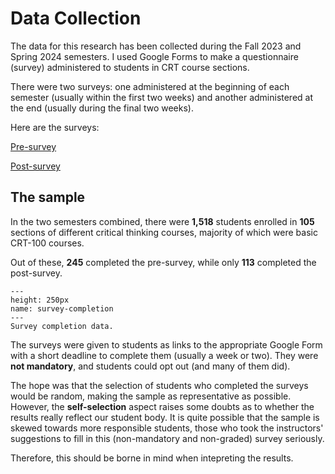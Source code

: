# Data Collection

The data for this research has been collected during the Fall 2023 and Spring 2024 semesters. I used Google Forms to make a questionnaire (survey) administered to students in CRT course sections.

There were two surveys: one administered at the beginning of each semester (usually within the first two weeks) and another administered at the end (usually during the final two weeks).

Here are the surveys: 

[Pre-survey](../Files/Pre.pdf)

[Post-survey](../Files/Post.pdf)

## The sample

In the two semesters combined, there were **1,518** students enrolled in **105** sections of different critical thinking courses, majority of which were basic CRT-100 courses.

Out of these, **245** completed the pre-survey, while only **113** completed the post-survey.



```{figure} ../Files/Charts/survey-completion.png
---
height: 250px
name: survey-completion
---
Survey completion data.
```

The surveys were given to students as links to the appropriate Google Form with a short deadline to complete them (usually a week or two). They were **not mandatory**, and students could opt out (and many of them did).

The hope was that the selection of students who completed the surveys would be random, making the sample as representative as possible. However, the **self-selection** aspect raises some doubts as to whether the results really reflect our student body. It is quite possible that the sample is skewed towards more responsible students, those who took the instructors' suggestions to fill in this (non-mandatory and non-graded) survey seriously. 

Therefore, this should be borne in mind when intepreting the results. 


